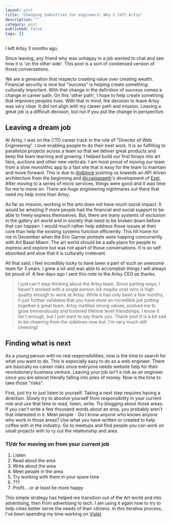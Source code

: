 ```yaml
---
layout: post
title: "Changing industries for engineers: Why I left Artsy"
description: ""
category: post
published: false
tags: []
---
```


I left Artsy 3 months ago.

Since leaving, any friend why was unhappy in a job wanted to chat and see how it is 'on the other side'. This post is a sort of condensed version of those conversations.

We are a generation that respects creating value over creating wealth. Financial security is nice but "success" is helping create something culturally important. With that change in the definition of success comes a change in career path. On this 'other path', I hope to help create something that improves peoples lives. With that in mind, the decision to leave Artsy was very clear. It did not align with my career path and mission. Leaving a great job is a difficult decision, but not if you put the change in perspective.

## Leaving a dream job

At Artsy, I was on the CTO career track in the role of "Director of Web Engineering". I love enabling people to do their best work. It is so fulfilling to parallelize projects across a team so that we deliver great products and keep the team learning and growing. I helped build our first forays into art fairs, auctions and other new verticals. I am most proud of moving our team from a slow monolithic app to a fast site that is easy for the team to maintain and move forward. This is due to [@dblock](https://github.com/dblock) pushing us towards an API driven architecture from the beginning and [@craigspaeth](https://twitter.com/craigspaeth)'s development of [Ezel](https://github.com/artsy/ezel). After moving to a series of micro services, things were good and it was time for me to move on. There are huge engineering nightmares out there that need my help more than Artsy.

As far as mission, working in the arts does not have much social impact. It would be amazing if more people had the financial and social support to be able to freely express themselves. But, there are many systems of exclusion in the gallery art world and in society that need to be broken down before that can happen. I would much rather help address those issues at their core than help the existing systems function efficiently. This hit home for me in December when the Eric Garner protests were happing concurrently with Art Basel Miami. The art world should be a safe place for people to express and explore but was not apart of those conversations. It is so self absorbed and slow that it is culturally irrelevant.

All that said, I feel incredibly lucky to have been a part of such an awesome team for 3 years. I grew a lot and was able to accomplish things I will always be proud of. A few days ago I sent this note to the Artsy CEO as thanks.

> I just can't stop thinking about the Artsy team. Since parting ways, I haven't worked with a single person (ok *maybe* one) who is high quality enough to work at Artsy. While it has only been a few months, it just further validates that you have done an incredible job putting together a great team. Artsy instilled strong values, pushed me to grow tremendously and fostered lifetime level friendships. I know it isn't enough, but I just want to say thank you. Thank you!
> It is a bit sad to be cheering from the sidelines now but, I'm very much still cheering!


## Finding what is next

As a young person with no real responsibilities, now is the time to search for what you want to do. This is especially easy to do as a web engineer. There are basically no career risks since everyone needs website help for their revolutionary business venture. Leaving your job isn't a risk as an engineer since you are almost literally falling into piles of money. Now is the time to take those "risks".

First, just try to just listen to yourself. Taking a next step requires having a direction. Slowly try to absolve yourself from responsibility in your current role and use that time to read, listen, write. Try blogging about those areas. If you can't write a few thousand words about an area, you probably aren't that interested in it. Meet people - Do I know anyone who knows anyone who work in those areas? Use what you have written or created to help coffee with in the industry. Go to meetups and find people you can work on small projects with to ry out the relationship and area.

### Tl/dr for moving on from your current job
1. Listen
2. Read about the area
3. Write about the area
4. Meet people in the area
5. Try working with them in your spare time
6. ???
7. Profit… or at least be more happy

This simple strategy has helped me transition out of the Art world and into advertising, then from advertising to tech. I am using it again now to try to help cities better serve the needs of their citizens. In this iterative process, I've been spending my time working on [Vislet](http://www.vislet.com/).
